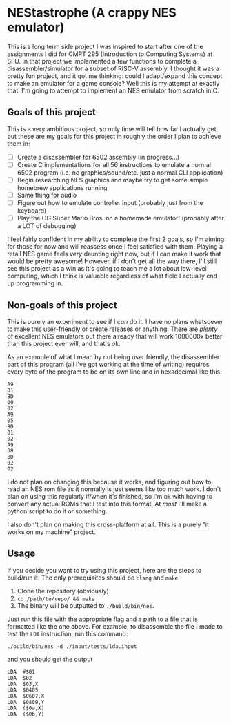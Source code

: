# NEStastrophe (A crappy NES emulator)

This is a long term side project I was inspired to start after one of the
assignments I did for CMPT 295 (Introduction to Computing Systems) at SFU. In
that project we implemented a few functions to complete a disassembler/simulator
for a subset of RISC-V assembly. I thought it was a pretty fun project, and it
got me thinking: could I adapt/expand this concept to make an emulator for a
game console? Well this is my attempt at exactly that. I'm going to attempt to
implement an NES emulator from scratch in C.

## Goals of this project

This is a very ambitious project, so only time will tell how far I actually get,
but these are my goals for this project in roughly the order I plan to achieve
them in:

- [ ] Create a disassembler for 6502 assembly (in progress...)
- [ ] Create C implementations for all 56 instructions to emulate a normal 6502
      program (i.e. no graphics/sound/etc. just a normal CLI application)
- [ ] Begin researching NES graphics and maybe try to get some simple homebrew
      applications running
- [ ] Same thing for audio
- [ ] Figure out how to emulate controller input (probably just from the
      keyboard)
- [ ] Play the OG Super Mario Bros. on a homemade emulator! (probably after a
      LOT of debugging)

I feel fairly confident in my ability to complete the first 2 goals, so I'm
aiming for those for now and will reassess once I feel satisfied with them.
Playing a retail NES game feels _very_ daunting right now, but if I can make it
work that would be pretty awesome! However, if I don't get all the way there,
I'll still see this project as a win as it's going to teach me a lot about
low-level computing, which I think is valuable regardless of what field I
actually end up programming in.

## Non-goals of this project

This is purely an experiment to see if I _can_ do it. I have no plans whatsoever
to make this user-friendly or create releases or anything. There are _plenty_ of
excellent NES emulators out there already that will work 1000000x better than
this project ever will, and that's ok.

As an example of what I mean by not being user friendly, the disassembler part
of this program (all I've got working at the time of writing) requires every
byte of the program to be on its own line and in hexadecimal like this:

```
A9
01
8D
00
02
A9
05
8D
01
02
A9
08
8D
02
02
```

I do not plan on changing this because it works, and figuring out how to read an
NES rom file as it normally is just seems like too much work. I don't plan on
using this regularly if/when it's finished, so I'm ok with having to convert any
actual ROMs that I test into this format. At _most_ I'll make a python script to
do it or something.

I also don't plan on making this cross-platform at all. This is a purely "it
works on my machine" project.

## Usage

If you decide you want to try using this project, here are the steps to
build/run it. The only prerequisites should be `clang` and `make`.

1. Clone the repository (obviously)
2. `cd /path/to/repo/ && make`
3. The binary will be outputted to `./build/bin/nes`.

Just run this file with the appropriate flag and a path to a file that is
formatted like the one above. For example, to disassemble the file I made to
test the `LDA` instruction, run this command:

```
./build/bin/nes -d ./input/tests/lda.input
```

and you should get the output

```
LDA  #$01
LDA  $02
LDA  $03,X
LDA  $0405
LDA  $0607,X
LDA  $0809,Y
LDA  ($0a,X)
LDA  ($0b,Y)
```
